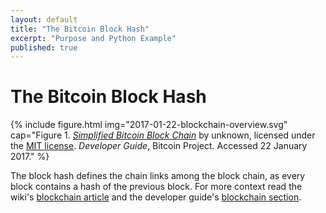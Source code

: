 ```yaml
---
layout: default
title: "The Bitcoin Block Hash"
excerpt: "Purpose and Python Example"
published: true
---
```


# The Bitcoin Block Hash

{% include figure.html img="2017-01-22-blockchain-overview.svg"
    cap="Figure 1. [_Simplified Bitcoin Block Chain_](https://bitcoin.org/en/developer-guide#block-chain) by unknown, licensed under the [MIT license](http://opensource.org/licenses/mit-license.php). _Developer Guide_, Bitcoin Project. Accessed 22 January 2017." %}

The block hash defines the chain links among the block chain, as every block contains a hash of the previous block. For more context read the wiki's [blockchain article](https://en.bitcoin.it/wiki/Block_chain) and the developer guide's [blockchain section](https://bitcoin.org/en/developer-guide#block-chain).
